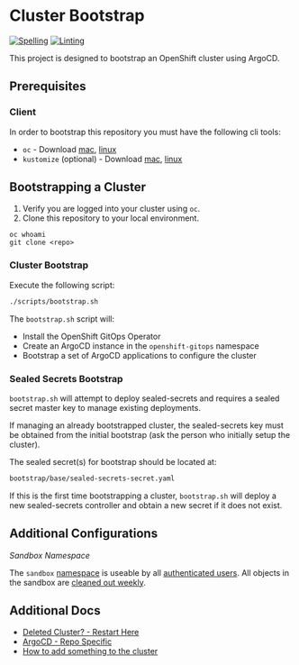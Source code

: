 # Cluster Bootstrap
[![Spelling](https://github.com/redhat-manufacturing/osdu-lab-gitops/actions/workflows/spellcheck.yaml/badge.svg)](https://github.com/redhat-manufacturing/osdu-lab-gitops/actions/workflows/spellcheck.yaml)
[![Linting](https://github.com/redhat-manufacturing/osdu-lab-gitops/actions/workflows/linting.yaml/badge.svg)](https://github.com/redhat-manufacturing/osdu-lab-gitops/actions/workflows/linting.yaml)

This project is designed to bootstrap an OpenShift cluster using ArgoCD.

## Prerequisites

### Client

In order to bootstrap this repository you must have the following cli tools:

- `oc` - Download [mac](https://formulae.brew.sh/formula/openshift-cli), [linux](https://mirror.openshift.com/pub/openshift-v4/clients)
- `kustomize` (optional) - Download [mac](https://formulae.brew.sh/formula/kustomize), [linux](https://github.com/kubernetes-sigs/kustomize/releases)

## Bootstrapping a Cluster

1. Verify you are logged into your cluster using `oc`.
1. Clone this repository to your local environment.

```
oc whoami
git clone <repo>
```

### Cluster Bootstrap

Execute the following script:

```sh
./scripts/bootstrap.sh
```

The `bootstrap.sh` script will:
- Install the OpenShift GitOps Operator
- Create an ArgoCD instance in the `openshift-gitops` namespace
- Bootstrap a set of ArgoCD applications to configure the cluster

### Sealed Secrets Bootstrap

`bootstrap.sh` will attempt to deploy sealed-secrets and requires a sealed secret master key to manage existing deployments.  

If managing an already bootstrapped cluster, the sealed-secrets key must be obtained from the initial bootstrap (ask the person who initially setup the cluster).

The sealed secret(s) for bootstrap should be located at:
```sh
bootstrap/base/sealed-secrets-secret.yaml
```

If this is the first time bootstrapping a cluster, `bootstrap.sh` will deploy a new sealed-secrets controller and obtain a new secret if it does not exist.

## Additional Configurations

*Sandbox Namespace*

The `sandbox` [namespace](components/namespaces/base/sandbox-namespace.yaml) is useable by all [authenticated users](components/namespaces/base/sandbox-edit-rolebinding.yaml). All objects in the sandbox are [cleaned out weekly](components/simple/sandbox-cleanup/sandbox-cleanup-cj.yml).

## Additional Docs
- [Deleted Cluster? - Restart Here](docs/RESTART.md)
- [ArgoCD - Repo Specific](docs/ARGOCD.md)
- [How to add something to the cluster](docs/APPS.md) 